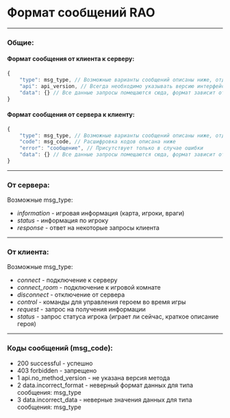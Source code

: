 # Формат сообщений RAO
---
### Общие:
#### Формат сообщения от клиента к серверу:
```javascript
{
    "type": msg_type, // Возможные варианты сообщений описаны ниже, отдельно для клиента и сервера
    "api": api_version, // Всегда необходимо указывать версию интерфейса
    "data": {} // Все данные запросы помещаются сюда, формат зависит от версии api
}
```

#### Формат сообщения от сервера к клиенту:
```javascript
{
    "type": msg_type, // Возможные варианты сообщений описаны ниже, отдельно для клиента и сервера
    "code": msg_code, // Расшифровка кодов описана ниже
    "error": "сообщение", // Присутствует только в случае ошибки
    "data": {} // Все данные запросы помещаются сюда, формат зависит от версии api
}
```
---
### От сервера:
Возможные msg_type:
-  *information* - игровая информация (карта, игроки, враги)
-  *status* - информация по игроку
-  *response* - ответ на некоторые запросы клиента
 
---
### От клиента:
Возможные msg_type:
- *connect* - подключение к серверу
- *connect_room* - подключение к игровой комнате
- *disconnect* - отключение от сервера
- *control* - команды для управления героем во время игры
- *request* - запрос на получения информации
- *status* - запрос статуса игрока (играет ли сейчас, краткое описание героя)

---
### Коды сообщений (msg_code):
- 200 successful - успешно
- 403 forbidden - запрещено
- 1 api.no_method_version - не указана версия метода
- 2 data.incorrect_format - неверный формат данных для типа сообщения: msg_type
- 3 data.incorrect_data - неверные значения данных для типа сообщения: msg_type

